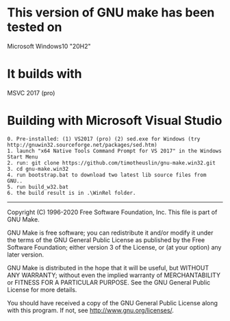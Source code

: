 
# This version of GNU make has been tested on
  Microsoft Windows10 "20H2"


# It builds with
  MSVC 2017 (pro)


# Building with Microsoft Visual Studio
    0. Pre-installed: (1) VS2017 (pro) (2) sed.exe for Windows (try http://gnuwin32.sourceforge.net/packages/sed.htm)
    1. launch "x64 Native Tools Command Prompt for VS 2017" in the Windows Start Menu
    2. run: git clone https://github.com/timotheuslin/gnu-make.win32.git
    3. cd gnu-make.win32
    4. run bootstrap.bat to download two latest lib source files from GNU..
    5. run build_w32.bat
    6. the build result is in .\WinRel folder.

-------------------------------------------------------------------------------
Copyright (C) 1996-2020 Free Software Foundation, Inc.
This file is part of GNU Make.

GNU Make is free software; you can redistribute it and/or modify it under the
terms of the GNU General Public License as published by the Free Software
Foundation; either version 3 of the License, or (at your option) any later
version.

GNU Make is distributed in the hope that it will be useful, but WITHOUT ANY
WARRANTY; without even the implied warranty of MERCHANTABILITY or FITNESS FOR
A PARTICULAR PURPOSE.  See the GNU General Public License for more details.

You should have received a copy of the GNU General Public License along with
this program.  If not, see <http://www.gnu.org/licenses/>.

